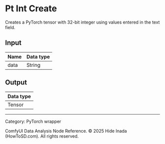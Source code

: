 # Pt Int Create
Creates a PyTorch tensor with 32-bit integer 
using values entered in the text field.

## Input
| Name | Data type |
|---|---|
| data | String |

## Output
| Data type |
|---|
| Tensor |

<HR>
Category: PyTorch wrapper

ComfyUI Data Analysis Node Reference. © 2025 Hide Inada (HowToSD.com). All rights reserved.
